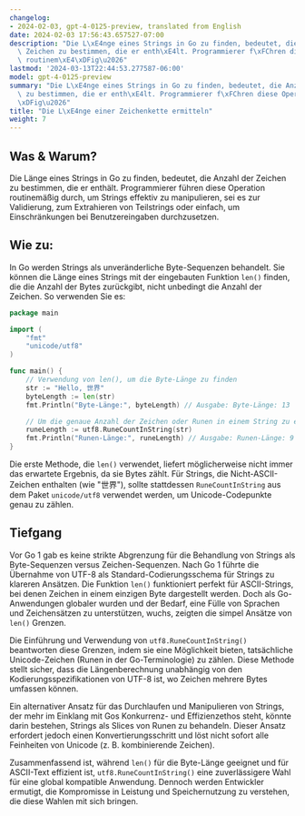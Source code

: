 ```yaml
---
changelog:
- 2024-02-03, gpt-4-0125-preview, translated from English
date: 2024-02-03 17:56:43.657527-07:00
description: "Die L\xE4nge eines Strings in Go zu finden, bedeutet, die Anzahl der\
  \ Zeichen zu bestimmen, die er enth\xE4lt. Programmierer f\xFChren diese Operation\
  \ routinem\xE4\xDFig\u2026"
lastmod: '2024-03-13T22:44:53.277587-06:00'
model: gpt-4-0125-preview
summary: "Die L\xE4nge eines Strings in Go zu finden, bedeutet, die Anzahl der Zeichen\
  \ zu bestimmen, die er enth\xE4lt. Programmierer f\xFChren diese Operation routinem\xE4\
  \xDFig\u2026"
title: "Die L\xE4nge einer Zeichenkette ermitteln"
weight: 7
---
```


## Was & Warum?
Die Länge eines Strings in Go zu finden, bedeutet, die Anzahl der Zeichen zu bestimmen, die er enthält. Programmierer führen diese Operation routinemäßig durch, um Strings effektiv zu manipulieren, sei es zur Validierung, zum Extrahieren von Teilstrings oder einfach, um Einschränkungen bei Benutzereingaben durchzusetzen.

## Wie zu:
In Go werden Strings als unveränderliche Byte-Sequenzen behandelt. Sie können die Länge eines Strings mit der eingebauten Funktion `len()` finden, die die Anzahl der Bytes zurückgibt, nicht unbedingt die Anzahl der Zeichen. So verwenden Sie es:

```go
package main

import (
	"fmt"
	"unicode/utf8"
)

func main() {
	// Verwendung von len(), um die Byte-Länge zu finden
	str := "Hello, 世界"
	byteLength := len(str)
	fmt.Println("Byte-Länge:", byteLength) // Ausgabe: Byte-Länge: 13

	// Um die genaue Anzahl der Zeichen oder Runen in einem String zu erhalten
	runeLength := utf8.RuneCountInString(str)
	fmt.Println("Runen-Länge:", runeLength) // Ausgabe: Runen-Länge: 9
}
```
Die erste Methode, die `len()` verwendet, liefert möglicherweise nicht immer das erwartete Ergebnis, da sie Bytes zählt. Für Strings, die Nicht-ASCII-Zeichen enthalten (wie "世界"), sollte stattdessen `RuneCountInString` aus dem Paket `unicode/utf8` verwendet werden, um Unicode-Codepunkte genau zu zählen.

## Tiefgang
Vor Go 1 gab es keine strikte Abgrenzung für die Behandlung von Strings als Byte-Sequenzen versus Zeichen-Sequenzen. Nach Go 1 führte die Übernahme von UTF-8 als Standard-Codierungsschema für Strings zu klareren Ansätzen. Die Funktion `len()` funktioniert perfekt für ASCII-Strings, bei denen Zeichen in einem einzigen Byte dargestellt werden. Doch als Go-Anwendungen globaler wurden und der Bedarf, eine Fülle von Sprachen und Zeichensätzen zu unterstützen, wuchs, zeigten die simpel Ansätze von `len()` Grenzen.

Die Einführung und Verwendung von `utf8.RuneCountInString()` beantworten diese Grenzen, indem sie eine Möglichkeit bieten, tatsächliche Unicode-Zeichen (Runen in der Go-Terminologie) zu zählen. Diese Methode stellt sicher, dass die Längenberechnung unabhängig von den Kodierungsspezifikationen von UTF-8 ist, wo Zeichen mehrere Bytes umfassen können.

Ein alternativer Ansatz für das Durchlaufen und Manipulieren von Strings, der mehr im Einklang mit Gos Konkurrenz- und Effizienzethos steht, könnte darin bestehen, Strings als Slices von Runen zu behandeln. Dieser Ansatz erfordert jedoch einen Konvertierungsschritt und löst nicht sofort alle Feinheiten von Unicode (z. B. kombinierende Zeichen).

Zusammenfassend ist, während `len()` für die Byte-Länge geeignet und für ASCII-Text effizient ist, `utf8.RuneCountInString()` eine zuverlässigere Wahl für eine global kompatible Anwendung. Dennoch werden Entwickler ermutigt, die Kompromisse in Leistung und Speichernutzung zu verstehen, die diese Wahlen mit sich bringen.
